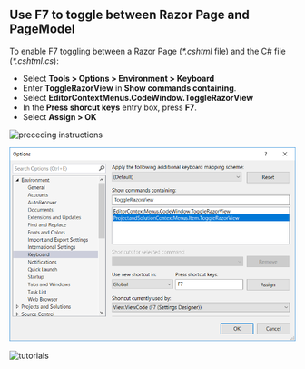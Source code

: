 ## Use F7 to toggle between Razor Page and PageModel

To enable F7 toggling between a Razor Page (*\*.cshtml* file) and the C# file (*\*.cshtml.cs*):

* Select **Tools > Options > Environment > Keyboard**
* Enter **ToggleRazorView** in **Show commands containing**.
* Select **EditorContextMenus.CodeWindow.ToggleRazorView**
* In the **Press shorcut keys** entry box, press **F7**.
* Select **Assign > OK**

![preceding instructions](~/includes/RP/_static/F7.png)

![_static/F7.pngs](_static/F7.png)

![tutorials ](~/tutorials/razor-pages/razor-pages-start/_static/F7.png)